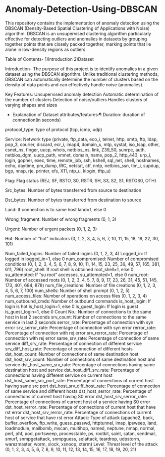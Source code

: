 # Anomaly-Detection-Using-DBSCAN

This repository contains the implementation of anomaly detection using the DBSCAN (Density-Based Spatial Clustering of Applications with Noise) algorithm. DBSCAN is an unsupervised clustering algorithm particularly effective for detecting outliers and anomalies in datasets by grouping together points that are closely packed together, marking points that lie alone in low-density regions as outliers.

Table of Contents-
1)Introduction
2)Dataset

Introduction-
The purpose of this project is to identify anomalies in a given dataset using the DBSCAN algorithm. Unlike traditional clustering methods, DBSCAN can automatically determine the number of clusters based on the density of data points and can effectively handle noise (anomalies).

Key Features:
Unsupervised anomaly detection
Automatic determination of the number of clusters
Detection of noise/outliers
Handles clusters of varying shapes and sizes


- Explanation of Dataset attributes/features:¶
Duration: duration of connection(in seconds)

protocol_type: type of protocol (tcp, icmp, udp)

Service: Network type (private, ftp_data, eco_i, telnet, http, smtp, ftp, ldap, pop_3, courier, discard, ecr_i, imap4, domain_u, mtp, systat, iso_tsap, other, csnet_ns, finger, uucp, whois, netbios_ns, link, Z39_50, sunrpc, auth, netbios_dgm, uucp_path, vmnet, domain, name, pop_2, http_443, urp_i, login, gopher, exec, time, remote_job, ssh, kshell, sql_net, shell, hostnames, echo, daytime, pm_dump, IRC, netstat, ctf, nntp, netbios_ssn, tim_i, supdup, bgp, nnsp, rje, printer, efs, X11, ntp_u, klogin, tftp_u)

Flag: Flag status (REJ, SF, RSTO, S0, RSTR, SH, S3, S2, S1, RSTOS0, OTH)

Src_bytes: Number of bytes transferred from source to destination

Dst_bytes: Number of bytes transferred from destination to source

Land: If connection is to same host land=1, else 0

Wrong_fragment: Number of wrong fragments (0, 1, 3)

Urgent: Number of urgent packets (0, 1, 2, 3)

Hot: Number of “hot” indicators (0, 1, 2, 3, 4, 5, 6, 7, 10, 11, 15, 18, 19, 22, 30, 101)

Num_failed_logins: Number of failed logins (0, 1, 2, 3, 4)
Logged_in: If logged in logged_in=1, else 0
num_compromised: Number of compromised conditions (0, 1, 2, 3, 4, 5, 6, 7, 8, 9, 10, 11, 14, 15, 23, 25, 36, 49, 57, 165, 381, 611, 796)
root_shell: If root shell is obtained root_shell=1, else 0
su_attempted: If “su root” accesses, su_attempted=1, else 0
num_root: Number of accessed roots (0, 1, 2, 3, 4, 5, 7, 8, 9, 17, 23, 26, 31, 45, 51, 145, 173, 401, 684, 878)
num_file_creations: Number of file creations (0, 1, 2, 3, 4, 5, 6, 7, 100)
num_shells: Number of shell prompt (0, 1, 2, 5)
num_access_files: Number of operations on access files (0, 1, 2, 3, 4)
num_outbound_cmds: Number of outbound commands
is_host_login: If login is hot is_host_login=1, else 0
is_guest_login: If login is guest is_guest_login=1, else 0
Count No.: Number of connections to the same host in last 2 seconds
srv_count: Number of connections to the same service in last 2 seconds
serror_rate: Percentage of connection with syn error
srv_serror_rate: Percentage of connection with syn error
rerror_rate: Percentage of connection with rej error
srv_rerror_rate: Percentage of connection with rej error
same_srv_rate: Percentage of connection of same service
diff_srv_rate: Percentage of connection of different service
srv_diff_host_rate: Percentage of connection of different hosts
dst_host_count: Number of connections of same destination host
dst_host_srv_count: Number of connections of same destination host and service
dst_host_same_srv_rate: Percentage of connections having same destination host and service
dst_host_diff_srv_rate: Percentage of connections having different service on current host
dst_host_same_src_port_rate: Percentage of connections of current host having same src port
dst_host_srv_diff_host_rate: Percentage of connection of same service and different hosts
dst_host_serror_rate: Percentage of connections of current host having S0 error
dst_host_srv_serror_rate: Percentage of connections of current host of a service having S0 error
dst_host_rerror_rate: Percentage of connections of current host that have rst error
dst_host_srv_rerror_rate: Percentage of connections of current host of service that have rst error
Attack: Type of attack (apache2, back, buffer_overflow, ftp_write, guess_passwd, httptunnel, imap, ipsweep, land, loadmodule, mailbomb, mscan, multihop, named, neptune, nmap, normal, perl, phf, pod, portsweep, processtable, ps, rootkit, saint, satan, sendmail, smurf, snmpgetattack, snmpguess, sqlattack, teardrop, udpstorm, warezmaster, worm, xlock, xsnoop, xterm)
Level: Threat level of the attack (0, 1, 2, 3, 4, 5, 6, 7, 8, 9, 10, 11, 12, 13, 14, 15, 16, 17, 18, 19, 20, 21)
